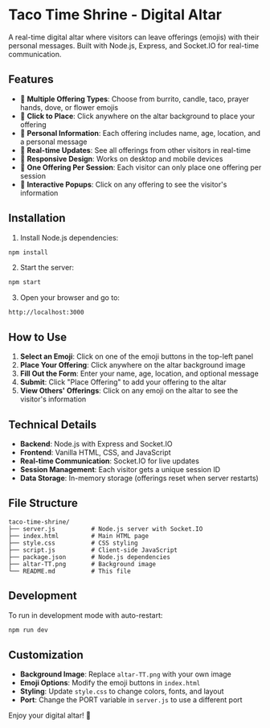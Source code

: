 # Taco Time Shrine - Digital Altar

A real-time digital altar where visitors can leave offerings (emojis) with their personal messages. Built with Node.js, Express, and Socket.IO for real-time communication.

## Features

- 🌯 **Multiple Offering Types**: Choose from burrito, candle, taco, prayer hands, dove, or flower emojis
- 🎯 **Click to Place**: Click anywhere on the altar background to place your offering
- 👤 **Personal Information**: Each offering includes name, age, location, and a personal message
- 🔄 **Real-time Updates**: See all offerings from other visitors in real-time
- 📱 **Responsive Design**: Works on desktop and mobile devices
- 🚫 **One Offering Per Session**: Each visitor can only place one offering per session
- 💬 **Interactive Popups**: Click on any offering to see the visitor's information

## Installation

1. Install Node.js dependencies:
```bash
npm install
```

2. Start the server:
```bash
npm start
```

3. Open your browser and go to:
```
http://localhost:3000
```

## How to Use

1. **Select an Emoji**: Click on one of the emoji buttons in the top-left panel
2. **Place Your Offering**: Click anywhere on the altar background image
3. **Fill Out the Form**: Enter your name, age, location, and optional message
4. **Submit**: Click "Place Offering" to add your offering to the altar
5. **View Others' Offerings**: Click on any emoji on the altar to see the visitor's information

## Technical Details

- **Backend**: Node.js with Express and Socket.IO
- **Frontend**: Vanilla HTML, CSS, and JavaScript
- **Real-time Communication**: Socket.IO for live updates
- **Session Management**: Each visitor gets a unique session ID
- **Data Storage**: In-memory storage (offerings reset when server restarts)

## File Structure

```
taco-time-shrine/
├── server.js          # Node.js server with Socket.IO
├── index.html         # Main HTML page
├── style.css          # CSS styling
├── script.js          # Client-side JavaScript
├── package.json       # Node.js dependencies
├── altar-TT.png       # Background image
└── README.md          # This file
```

## Development

To run in development mode with auto-restart:
```bash
npm run dev
```

## Customization

- **Background Image**: Replace `altar-TT.png` with your own image
- **Emoji Options**: Modify the emoji buttons in `index.html`
- **Styling**: Update `style.css` to change colors, fonts, and layout
- **Port**: Change the PORT variable in `server.js` to use a different port

Enjoy your digital altar! 🙏
